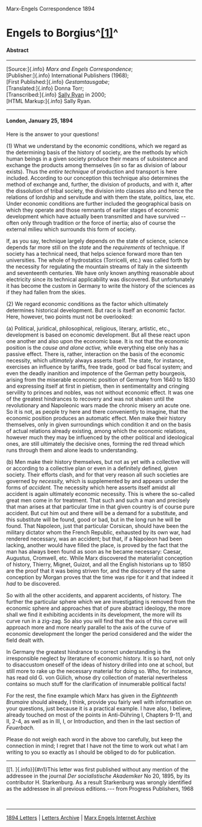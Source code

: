 Marx-Engels Correspondence 1894

# Engels to Borgius^[\[1\]](#n1)^ 

#### Abstract

------------------------------------------------------------------------

[Source:]{.info} *Marx and Engels Correspondence*;\
[Publisher:]{.info} International Publishers (1968);\
[First Published:]{.info} *Gestamtausgabe*;\
[Translated:]{.info} Donna Torr;\
[Transcribed:]{.info} [Sally
Ryan](../../../../../admin/volunteers/biographies/sryan.htm) in 2000;\
[HTML Markup:]{.info} Sally Ryan.

------------------------------------------------------------------------

#### London, January 25, 1894

Here is the answer to your questions!

\(1\) What we understand by the economic conditions, which we regard as
the determining basis of the history of society, are the methods by
which human beings in a given society produce their means of subsistence
and exchange the products among themselves (in so far as division of
labour exists). Thus the *entire technique* of production and transport
is here included. According to our conception this technique also
determines the method of exchange and, further, the division of
products, and with it, after the dissolution of tribal society, the
division into classes also and hence the relations of lordship and
servitude and with them the state, politics, law, etc. Under economic
conditions are further included the geographical basis on which they
operate and those remnants of earlier stages of economic development
which have actually been transmitted and have survived -- often only
through tradition or the force of inertia; also of course the external
milieu which surrounds this form of society.

If, as you say, technique largely depends on the state of science,
science depends far more still on the *state* and the *requirements* of
technique. If society has a technical need, that helps science forward
more than ten universities. The whole of hydrostatics (Torricelli, etc.)
was called forth by the necessity for regulating the mountain streams of
Italy in the sixteenth and seventeenth centuries. We have only known
anything reasonable about electricity since its technical applicability
was discovered. But unfortunately it has become the custom in Germany to
write the history of the sciences as if they had fallen from the skies.

\(2\) We regard economic conditions as the factor which ultimately
determines historical development. But race is itself an economic
factor. Here, however, two points must not be overlooked:

\(a\) Political, juridical, philosophical, religious, literary,
artistic, etc., development is based on economic development. But all
these react upon one another and also upon the economic base. It is not
that the economic position is the *cause and alone active,* while
everything else only has a passive effect. There is, rather, interaction
on the basis of the economic necessity, which *ultimately* always
asserts itself. The state, for instance, exercises an influence by
tariffs, free trade, good or bad fiscal system; and even the deadly
inanition and impotence of the German petty bourgeois, arising from the
miserable economic position of Germany from 1640 to 1830 and expressing
itself at first in pietism, then in sentimentality and cringing
servility to princes and nobles, was not without economic effect. It was
one of the greatest hindrances to recovery and was not shaken until the
revolutionary and Napoleonic wars made the chronic misery an acute one.
So it is not, as people try here and there conveniently to imagine, that
the economic position produces an automatic effect. Men make their
history themselves, only in given surroundings which condition it and on
the basis of actual relations already existing, among which the economic
relations, however much they may be influenced by the other political
and ideological ones, are still ultimately the decisive ones, forming
the red thread which runs through them and alone leads to understanding.

\(b\) Men make their history themselves, but not as yet with a
collective will or according to a collective plan or even in a
definitely defined, given society. Their efforts clash, and for that
very reason all such societies are governed by *necessity,* which is
supplemented by and appears under the forms of *accident.* The necessity
which here asserts itself amidst all accident is again ultimately
economic necessity. This is where the so-called great men come in for
treatment. That such and such a man and precisely that man arises at
that particular time in that given country is of course pure accident.
But cut him out and there will be a demand for a substitute, and this
substitute will be found, good or bad, but in the long run he will be
found. That Napoleon, just that particular Corsican, should have been
the military dictator whom the French Republic, exhausted by its own
war, had rendered necessary, was an accident; but that, if a Napoleon
had been lacking, another would have filled the place, is proved by the
fact that the man has always been found as soon as he became necessary:
Caesar, Augustus, Cromwell, etc. While Marx discovered the materialist
conception of history, Thierry, Mignet, Guizot, and all the English
historians up to 1850 are the proof that it was being striven for, and
the discovery of the same conception by Morgan proves that the time was
ripe for it and that indeed it *had* to be discovered.

So with all the other accidents, and apparent accidents, of history. The
further the particular sphere which we are investigating is removed from
the economic sphere and approaches that of pure abstract ideology, the
more shall we find it exhibiting accidents in its development, the more
will its curve run in a zig-zag. So also you will find that the axis of
this curve will approach more and more nearly parallel to the axis of
the curve of economic development the longer the period considered and
the wider the field dealt with.

In Germany the greatest hindrance to correct understanding is the
irresponsible neglect by literature of economic history. It is so hard,
not only to disaccustom oneself of the ideas of history drilled into one
at school, but still more to rake up the necessary material for doing
so. Who, for instance, has read old G. von Gülich, whose dry collection
of material nevertheless contains so much stuff for the clarification of
innumerable political facts!

For the rest, the fine example which Marx has given in the *Eighteenth
Brumaire* should already, I think, provide you fairly well with
information on your questions, just because it is a practical example. I
have also, I believe, already touched on most of the points in
Anti-Dühring I, Chapters 9-11, and II, 2-4, as well as in III, I, or
Introduction, and then in the last section of *Feuerbach.*

Please do not weigh each word in the above too carefully, but keep the
connection in mind; I regret that I have not the time to work out what I
am writing to you so exactly as I should be obliged to do for
publication.

------------------------------------------------------------------------

[[1. ]{.info}]{#n1}This letter was first published without any mention
of the addressee in the journal *Der socialistische Akademiker* No 20,
1895, by its contributor H. Starkenburg. As a result Starkenburg was
wrongly identified as the addressee in all previous editions.--- from
Progress Publishers, 1968

 

------------------------------------------------------------------------

[1894 Letters](index.htm) \| [Letters
Archive](../../../letters/index.htm) \| [Marx Engels Internet
Archive](../../../index.htm)

